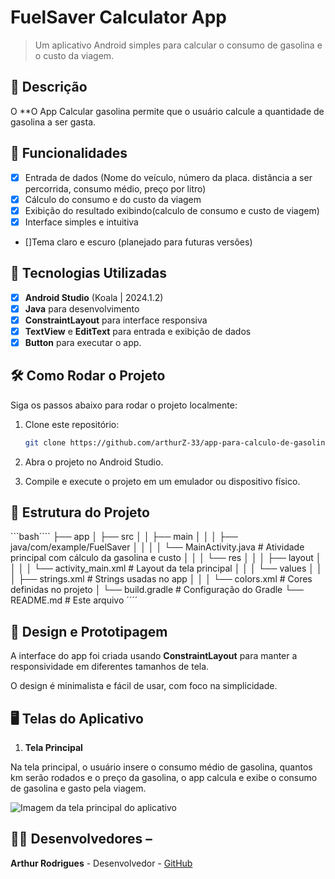 # **FuelSaver Calculator App**

> Um aplicativo Android simples para calcular o consumo de gasolina e o custo da viagem.

## 📱 Descrição

O **O App Calcular gasolina permite que o usuário calcule a quantidade de gasolina a ser gasta.

## 🔧 Funcionalidades

- [x] Entrada de dados (Nome do veículo, número da placa. distância a ser percorrida, consumo médio, preço por litro)
- [x] Cálculo do consumo e do custo da viagem
- [x] Exibição do resultado exibindo(calculo de consumo e custo de viagem)
- [x] Interface simples e intuitiva
- []Tema claro e escuro (planejado para futuras versões)

## 🚀 Tecnologias Utilizadas

- [x] **Android Studio** (Koala | 2024.1.2)
- [x] **Java** para desenvolvimento
- [x] **ConstraintLayout** para interface responsiva
- [x] **TextView** e **EditText** para entrada e exibição de dados
- [x] **Button**   para executar o app.

## 🛠️ Como Rodar o Projeto

Siga os passos abaixo para rodar o projeto localmente:

1. Clone este repositório:

    ```bash
    git clone https://github.com/arthurZ-33/app-para-calculo-de-gasolina

    ```

2. Abra o projeto no Android Studio.
3. Compile e execute o projeto em um emulador ou dispositivo físico.

## 📂 Estrutura do Projeto

```bash````
├── app
│   ├── src
│   │   ├── main
│   │   │   ├── java/com/example/FuelSaver
│   │   │   │   └── MainActivity.java       # Atividade principal com cálculo da gasolina e custo
│   │   │   └── res
│   │   │       ├── layout
│   │   │       │   └── activity_main.xml   # Layout da tela principal
│   │   │       └── values
│   │   │           ├── strings.xml         # Strings usadas no app
│   │   │           └── colors.xml          # Cores definidas no projeto
│   └── build.gradle                      # Configuração do Gradle
└── README.md                             # Este arquivo
´´´´



 
## 🎨 Design e Prototipagem
 
A interface do app foi criada usando **ConstraintLayout** para manter a responsividade em diferentes tamanhos de tela.
 
O design é minimalista e fácil de usar, com foco na simplicidade.
 
 ## 🖥️ Telas do Aplicativo

1. **Tela Principal**
 
Na tela principal, o usuário insere o consumo médio de gasolina, quantos km serão rodados e o preço da gasolina, o app calcula e exibe o consumo de gasolina e gasto pela viagem.

![Imagem da tela principal do aplicativo](/imgs/c1.png)
 
## 👨‍💻 Desenvolvedores –

**Arthur Rodrigues** - Desenvolvedor - [GitHub](https://github.com/arthurZ-33)
